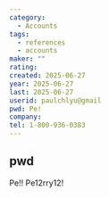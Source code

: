 ```yaml
---
category:
  - Accounts
tags:
  - references
  - accounts
maker: ""
rating: 
created: 2025-06-27
year: 2025-06-27
last: 2025-06-27
userid: paulchlyu@gmail
pwd: Pe!
company: 
tel: 1-800-936-0383
---
```

## pwd

Pe!! Pe12rry12!